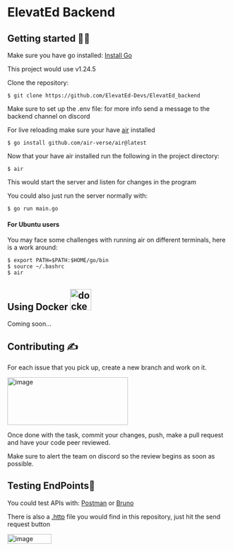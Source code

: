 <h1> ElevatEd Backend </h1>

<h2> Getting started 🧑‍💻</h2>
<p>Make sure you have go installed: <a href="https://go.dev/doc/install">Install Go</a></p>
<p>This project would use v1.24.5</p>

<p>Clone the repository:</p>

```
$ git clone https://github.com/ElevatEd-Devs/ElevatEd_backend
```

<p>Make sure to set up the .env file: for more info send a message to the backend channel on discord</p>

<p>For live reloading make sure your have <a href="https://github.com/air-verse/air">air</a> installed</p>

```
$ go install github.com/air-verse/air@latest
```
<p>Now that your have air installed run the following in the project directory:</p>

```
$ air
```
<p>This would start the server and listen for changes in the program</p>  

<p>You could  also just run the server normally with:</p>

```
$ go run main.go
```

<h4>For Ubuntu users</h4>
<p> You may face some challenges with running air on different terminals, here is a work around: </p>

```
$ export PATH=$PATH:$HOME/go/bin
$ source ~/.bashrc
$ air
```

<h2>Using Docker <img width="48" height="48" src="https://img.icons8.com/color/48/docker.png" alt="docker"/></h2>
<p>Coming soon...</p>

<h2>Contributing ✍️</h2>
<p>For each issue that you pick up, create a new branch and work on it.</p>  
<img width="273" height="108" alt="image" src="https://github.com/user-attachments/assets/bb721a49-2d2d-44e2-b26a-d2e10ca01036" />

<p>Once done with the task, commit your changes, push, make a pull request and have your code peer reviewed.</p>

<p>Make sure to alert the team on discord so the review begins as soon as possible.</p>

<h2>Testing EndPoints🧪</h2>
<p>You could test APIs with: <a href="https://www.postman.com/">Postman</a> or <a href="https://www.usebruno.com/">Bruno</a> </p>
<p>There is also a <a href="https://learn.microsoft.com/en-us/aspnet/core/test/http-files?view=aspnetcore-9.0">.http</a> file you would find in this repository, just hit the send request button</p>
<img width="100" height="22" alt="image" src="https://github.com/user-attachments/assets/c9a77824-75f4-438a-9366-96309653422a" />
